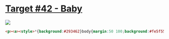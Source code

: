 # [Target #42 - Baby](https://cssbattle.dev/play/42)

![](https://cssbattle.dev/targets/42.png)

```HTML
<p><a><style>*{background:#293462}body{margin:50 100;background:#fe5f55;clip-path:inset(0 round 106q 106q 53q 53q)}body *{position:fixed;background:#fff1c1;border-radius:63q}p{width:60;height:60;border-radius:60px;top:124;left:120;box-shadow:0 -127q 0 21q#fff1c1;-webkit-box-reflect:right 42q}a{width:30;height:10;top:220;left:190
```
